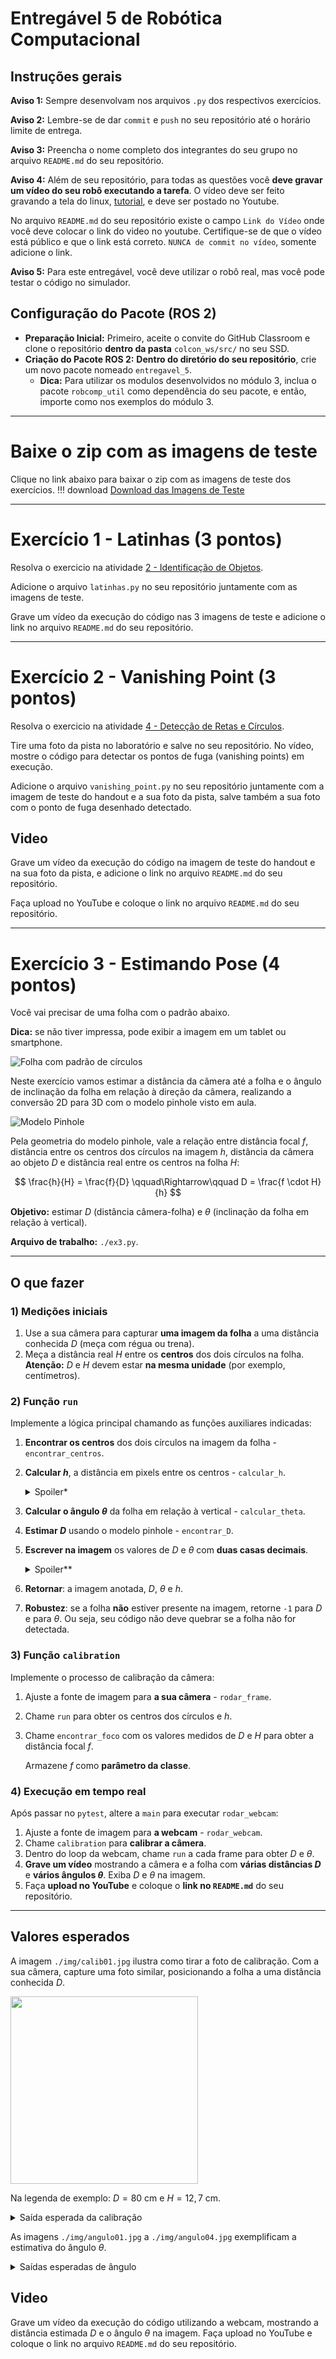 # Entregável 5 de Robótica Computacional

## Instruções gerais

**Aviso 1:** Sempre desenvolvam nos arquivos `.py` dos respectivos exercícios.

**Aviso 2:** Lembre-se de dar `commit` e `push` no seu repositório até o horário limite de entrega.

**Aviso 3:** Preencha o nome completo dos integrantes do seu grupo no arquivo `README.md` do seu repositório.

**Aviso 4:** Além de seu repositório, para todas as questões você **deve gravar um vídeo do seu robô executando a tarefa**. O vídeo deve ser feito gravando a tela do linux, [tutorial](https://insper.github.io/robotica-computacional/screen_record/), e deve ser postado no Youtube. 

No arquivo `README.md` do seu repositório existe o campo `Link do Vídeo` onde você deve colocar o link do video no youtube. Certifique-se de que o vídeo está público e que o link está correto. `NUNCA de commit no vídeo`, somente adicione o link.

**Aviso 5:** Para este entregável, você deve utilizar o robô real, mas você pode testar o código no simulador.

## Configuração do Pacote (ROS 2)

- **Preparação Inicial:** Primeiro, aceite o convite do GitHub Classroom e clone o repositório **dentro da pasta** `colcon_ws/src/` no seu SSD.
- **Criação do Pacote ROS 2:** **Dentro do diretório do seu repositório**, crie um novo pacote nomeado `entregavel_5`.
    - **Dica:** Para utilizar os modulos desenvolvidos no módulo 3, inclua o pacote `robcomp_util` como dependência do seu pacote, e então, importe como nos exemplos do módulo 3.

---

# Baixe o zip com as imagens de teste
Clique no link abaixo para baixar o zip com as imagens de teste dos exercícios.
!!! download
    [Download das Imagens de Teste](fig_aps5.zip)

---

# Exercício 1 - Latinhas (3 pontos)
Resolva o exercicio na atividade [2 - Identificação de Objetos](https://insper.github.io/robotica-computacional/modulos/05-visao-p2/atividades/2-identificacao/).

Adicione o arquivo `latinhas.py` no seu repositório juntamente com as imagens de teste.

Grave um vídeo da execução do código nas 3 imagens de teste e adicione o link no arquivo `README.md` do seu repositório.

---

# Exercício 2 - Vanishing Point (3 pontos)

Resolva o exercicio na atividade [4 - Detecção de Retas e Círculos](https://insper.github.io/robotica-computacional/modulos/05-visao-p2/atividades/4-retas-circulos/).

Tire uma foto da pista no laboratório e salve no seu repositório. No vídeo, mostre o código para detectar os pontos de fuga (vanishing points) em execução.

Adicione o arquivo `vanishing_point.py` no seu repositório juntamente com a imagem de teste do handout e a sua foto da pista, salve também a sua foto com o ponto de fuga desenhado detectado.

## Video
Grave um vídeo da execução do código na imagem de teste do handout e na sua foto da pista, e adicione o link no arquivo `README.md` do seu repositório.

Faça upload no YouTube e coloque o link no arquivo `README.md` do seu repositório.

---

# Exercício 3 - Estimando Pose (4 pontos)

Você vai precisar de uma folha com o padrão abaixo.

**Dica:** se não tiver impressa, pode exibir a imagem em um tablet ou smartphone.

![Folha com padrão de círculos](figs/folha_atividade.png)

Neste exercício vamos estimar a distância da câmera até a folha e o ângulo de inclinação da folha em relação à direção da câmera, realizando a conversão 2D para 3D com o modelo pinhole visto em aula.

![Modelo Pinhole](figs/pinhole.png)

Pela geometria do modelo pinhole, vale a relação entre distância focal $f$, distância entre os centros dos círculos na imagem $h$, distância da câmera ao objeto $D$ e distância real entre os centros na folha $H$:

$$
\frac{h}{H} = \frac{f}{D}
\qquad\Rightarrow\qquad
D = \frac{f \cdot H}{h}
$$

**Objetivo:** estimar $D$ (distância câmera-folha) e $\theta$ (inclinação da folha em relação à vertical).

**Arquivo de trabalho:** `./ex3.py`.

---

## O que fazer

### 1) Medições iniciais

1. Use a sua câmera para capturar **uma imagem da folha** a uma distância conhecida $D$ (meça com régua ou trena).
2. Meça a distância real $H$ entre os **centros** dos dois círculos na folha.
   **Atenção:** $D$ e $H$ devem estar **na mesma unidade** (por exemplo, centímetros).

### 2) Função `run`

Implemente a lógica principal chamando as funções auxiliares indicadas:

1. **Encontrar os centros** dos dois círculos na imagem da folha - `encontrar_centros`.
2. **Calcular $h$**, a distância em pixels entre os centros - `calcular_h`.

   <details>
   <summary>Spoiler*</summary>
   Distância entre os centros: \(h = \sqrt{(x_1 - x_2)^2 + (y_1 - y_2)^2}\)
   </details>
3. **Calcular o ângulo $\theta$** da folha em relação à vertical - `calcular_theta`.
4. **Estimar $D$** usando o modelo pinhole - `encontrar_D`.
5. **Escrever na imagem** os valores de $D$ e $\theta$ com **duas casas decimais**.

   <details>
   <summary>Spoiler**</summary>
   Utilize `cv2.putText` para escrever na imagem.
   </details>
6. **Retornar**: a imagem anotada, $D$, $\theta$ e $h$.
7. **Robustez**: se a folha **não** estiver presente na imagem, retorne `-1` para $D$ e para $\theta$. Ou seja, seu código não deve quebrar se a folha não for detectada.

### 3) Função `calibration`

Implemente o processo de calibração da câmera:

1. Ajuste a fonte de imagem para **a sua câmera** - `rodar_frame`.
2. Chame `run` para obter os centros dos círculos e $h$.
3. Chame `encontrar_foco` com os valores medidos de $D$ e $H$ para obter a distância focal $f$.

   Armazene $f$ como **parâmetro da classe**.

### 4) Execução em tempo real

Após passar no `pytest`, altere a `main` para executar `rodar_webcam`:

1. Ajuste a fonte de imagem para **a webcam** - `rodar_webcam`.
2. Chame `calibration` para **calibrar a câmera**.
3. Dentro do loop da webcam, chame `run` a cada frame para obter $D$ e $\theta$.
4. **Grave um vídeo** mostrando a câmera e a folha com **várias distâncias $D$** e **vários ângulos $\theta$**. Exiba $D$ e $\theta$ na imagem.
5. Faça **upload no YouTube** e coloque o **link no `README.md`** do seu repositório.

---

## Valores esperados

A imagem `./img/calib01.jpg` ilustra como tirar a foto de calibração. Com a sua câmera, capture uma foto similar, posicionando a folha a uma distância conhecida $D$.

<img src="./img/calib01.jpg" width="300">

Na legenda de exemplo: $D = 80\ \text{cm}$ e $H = 12{,}7\ \text{cm}$.

<details>
<summary>Saída esperada da calibração</summary>

* Distância entre os círculos na imagem $h$ ≈ **161** pixels
* Distância focal estimada $f$ ≈ **1014.1732283464568**

</details>

As imagens `./img/angulo01.jpg` a `./img/angulo04.jpg` exemplificam a estimativa do ângulo $\theta$.

<details>
<summary>Saídas esperadas de ângulo</summary>

* `angulo01.jpg`: **Ângulo de -0,18 graus**
* `angulo02.jpg`: **Ângulo de -51,98 graus**
* `angulo03.jpg`: **Ângulo de -88,93 graus**
* `angulo04.jpg`: **Ângulo de 118,57 graus**

</details>

## Video 

Grave um vídeo da execução do código utilizando a webcam, mostrando a distância estimada $D$ e o ângulo $\theta$ na imagem. Faça upload no YouTube e coloque o link no arquivo `README.md` do seu repositório.
